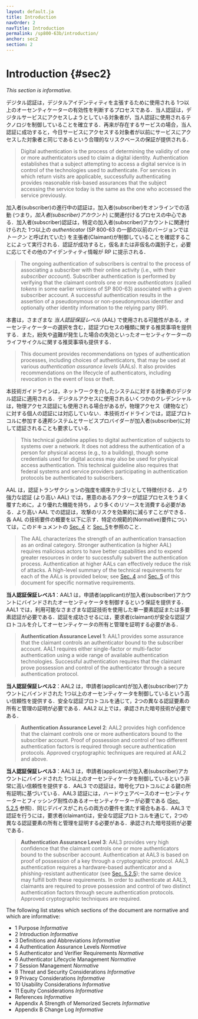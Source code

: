 ```yaml
---
layout: default.ja
title: Introduction
navOrder: 2
navTitle: Introduction
permalink: /sp800-63b/introduction/
anchor: sec2
section: 2
---
```


# Introduction {#sec2}

_This section is informative._

デジタル認証は，デジタルアイデンティティを主張するために使用される 1つ以上のオーセンティケーターの有効性を判断するプロセスである．当人認証は，デジタルサービスにアクセスしようとしている対象者が，当人認証に使用されるテクノロジを制御していることを確立する．再来が存在するサービスの場合，当人認証に成功すると，今日サービスにアクセスする対象者が以前にサービスにアクセスした対象者と同じであるという合理的なリスクベースの保証が提供される．

> Digital authentication is the process of determining the validity of one or more authenticators used to claim a digital identity. Authentication establishes that a subject attempting to access a digital service is in control of the technologies used to authenticate. For services in which return visits are applicable, successfully authenticating provides reasonable risk-based assurances that the subject accessing the service today is the same as the one who accessed the service previously.

加入者(subscriber)の進行中の認証は，加入者(subscriber)をオンラインでの活動 (つまり，_加入者(subscriber)アカウント_) に関連付けるプロセスの中心である．加入者(subscriber)認証は，特定の加入者(subscriber)アカウントに関連付けられた 1つ以上の *authenticator* (SP 800-63 の一部の以前のバージョンでは *トークン* と呼ばれていた) を主張者(Claimant)が制御していることを確認することによって実行される．認証が成功すると，仮名または非仮名の識別子と，必要に応じてその他のアイデンティティ情報が RP に提示される．

> The ongoing authentication of subscribers is central to the process of associating a subscriber with their online activity (i.e., with their _subscriber account_). Subscriber authentication is performed by verifying that the claimant controls one or more *authenticators* (called *tokens* in some earlier versions of SP 800-63) associated with a given subscriber account. A successful authentication results in the assertion of a pseudonymous or non-pseudonymous identifier and optionally other identity information to the relying party (RP).

本書は，さまざまな *当人認証保証レベル* (AAL) で使用される可能性がある，オーセンティケーターの選択を含む，認証プロセスの種類に関する推奨事項を提供する．また，紛失や盗難が発生した場合の失効といったオーセンティケーターのライフサイクルに関する推奨事項も提供する．

> This document provides recommendations on types of authentication processes, including choices of authenticators, that may be used at various *authentication assurance levels* (AALs). It also provides recommendations on the lifecycle of authenticators, including revocation in the event of loss or theft.

本技術ガイドラインは，ネットワークを介したシステムに対する対象者のデジタル認証に適用される．デジタルアクセスに使用されるいくつかのクレデンシャルは，物理アクセス認証にも使用される場合があるが，物理アクセス（建物など）に対する個人の認証には対応していない．本技術ガイドラインでは，認証プロトコルに参加する連邦システムとサービスプロバイダーが加入者(subscriber)に対して認証されることも要求している．

> This technical guideline applies to digital authentication of subjects to systems over a network. It does not address the authentication of a person for physical access (e.g., to a building), though some credentials used for digital access may also be used for physical access authentication. This technical guideline also requires that federal systems and service providers participating in authentication protocols be authenticated to subscribers.

AAL は，認証トランザクションの強度を順序カテゴリとして特徴付ける．より強力な認証 (より高い AAL) では，悪意のあるアクターが認証プロセスをうまく覆すために，より優れた機能を持ち，より多くのリソースを消費する必要がある．より高い AAL での認証は，攻撃のリスクを効果的に減らすことができる．各 AAL の技術要件の概要を以下に示す．特定の規範的(Normative)要件については，このドキュメントの [Sec. 4](sec4_aal.md#AAL_SEC4) と [Sec. 5](sec5_authenticators.md#AAL_SEC5)を参照のこと．

> The AAL characterizes the strength of an authentication transaction as an ordinal category. Stronger authentication (a higher AAL) requires malicious actors to have better capabilities and to expend greater resources in order to successfully subvert the authentication process. Authentication at higher AALs can effectively reduce the risk of attacks. A high-level summary of the technical requirements for each of the AALs is provided below; see [Sec. 4](sec4_aal.md#AAL_SEC4) and [Sec. 5](sec5_authenticators.md#AAL_SEC5) of this document for specific normative requirements.

**当人認証保証レベル1**：AAL1 は，申請者(applicant)が加入者(subscriber)アカウントにバインドされたオーセンティケータを制御するという保証を提供する．AAL1 では，利用可能なさまざまな認証技術を使用した単一要素認証または多要素認証が必要である．認証を成功させるには，要求者(claimant)が安全な認証プロトコルを介してオーセンティケータの所有と管理を証明する必要がある．

> **Authentication Assurance Level 1**: AAL1 provides some assurance that the claimant controls an authenticator bound to the subscriber account. AAL1 requires either single-factor or multi-factor authentication using a wide range of available authentication technologies. Successful authentication requires that the claimant prove possession and control of the authenticator through a secure authentication protocol.

**当人認証保証レベル2**：AAL2 は，申請者(applicant)が加入者(subscriber)アカウントにバインドされた 1つ以上のオーセンティケータを制御しているという高い信頼性を提供する．安全な認証プロトコルを通じて，2つの異なる認証要素の所有と管理の証明が必要である．AAL2 以上では，承認された暗号技術が必要である．

> **Authentication Assurance Level 2**: AAL2 provides high confidence that the claimant controls one or more authenticators bound to the subscriber account. Proof of possession and control of two different authentication factors is required through secure authentication protocols. Approved cryptographic techniques are required at AAL2 and above.

**当人認証保証レベル3**：AAL3 は，申請者(applicant)が加入者(subscriber)アカウントにバインドされた 1つ以上のオーセンティケータを制御しているという非常に高い信頼性を提供する．AAL3 での認証は，暗号化プロトコルによる鍵の所有証明に基づいている．AAL3 認証には，ハードウェアベースのオーセンティケーターとフィッシング耐性のあるオーセンティケーターが必要である ([Sec. 5.2.5](sec5_authenticators.md#verifimpers) 参照)．同じデバイスがこれらの両方の要件を満たす場合もある．AAL3 で認証を行うには，要求者(claimant)は，安全な認証プロトコルを通じて，2つの異なる認証要素の所有と管理を証明する必要がある．承認された暗号技術が必要である．

> **Authentication Assurance Level 3**: AAL3 provides very high confidence that the claimant controls one or more authenticators bound to the subscriber account. Authentication at AAL3 is based on proof of possession of a key through a cryptographic protocol. AAL3 authentication requires a hardware-based authenticator and a phishing-resistant authenticator (see [Sec. 5.2.5](sec5_authenticators.md#verifimpers)); the same device may fulfill both these requirements. In order to authenticate at AAL3, claimants are required to prove possession and control of two distinct authentication factors through secure authentication protocols. Approved cryptographic techniques are required.

The following list states which sections of the document are normative and which are informative:

- 1 Purpose _Informative_
- 2 Introduction _Informative_
- 3 Definitions and Abbreviations _Informative_
- 4 Authentication Assurance Levels  _Normative_
- 5 Authenticator and Verifier Requirements  _Normative_
- 6 Authenticator Lifecycle Management  _Normative_
- 7 Session Management  _Normative_
- 8 Threat and Security Considerations _Informative_
- 9 Privacy Considerations _Informative_
- 10 Usability Considerations _Informative_
- 11 Equity Considerations _Informative_
- References _Informative_
- Appendix A Strength of Memorized Secrets _Informative_
- Appendix B Change Log _Informative_
